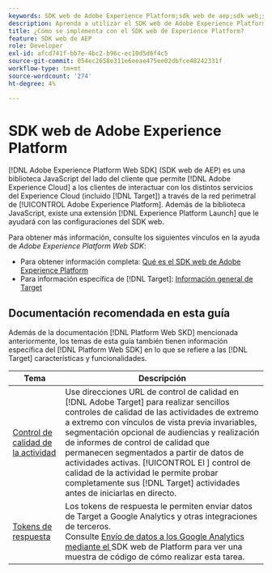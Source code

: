 ```yaml
---
keywords: SDK web de Adobe Experience Platform;sdk web de aep;sdk web;sdk;adobe experience cloud;red perimetral de platform;red perimetral de adobe experience platform;red perimetral de aep
description: Aprenda a utilizar el SDK web de Adobe Experience Platform para interactuar con los distintos servicios de Adobe Experience Cloud a través de la red perimetral de AEP.
title: ¿Cómo se implementa con el SDK web de Experience Platform?
feature: SDK web de AEP
role: Developer
exl-id: afcd741f-bb7e-4bc2-b96c-ec10d5d6f4c5
source-git-commit: 054ec2658e311e6eeae475ee02dbfce48242331f
workflow-type: tm+mt
source-wordcount: '274'
ht-degree: 4%

---
```


# SDK web de Adobe Experience Platform

[!DNL Adobe Experience Platform Web SDK] (SDK web de AEP) es una biblioteca JavaScript del lado del cliente que permite  [!DNL Adobe Experience Cloud] a los clientes de interactuar con los distintos servicios del Experience Cloud (incluido  [!DNL Target]) a través de la red perimetral de  [!UICONTROL Adobe Experience Platform]. Además de la biblioteca JavaScript, existe una extensión [!DNL Experience Platform Launch] que le ayudará con las configuraciones del SDK web.

Para obtener más información, consulte los siguientes vínculos en la ayuda de *Adobe Experience Platform Web SDK*:

* Para obtener información completa: [Qué es el SDK web de Adobe Experience Platform](https://experienceleague.adobe.com/docs/experience-platform/edge/home.html)
* Para información específica de [!DNL Target]: [Información general de Target](https://experienceleague.adobe.com/docs/experience-platform/edge/personalization/adobe-target/target-overview.html)

## Documentación recomendada en esta guía

Además de la documentación [!DNL Platform Web SKD] mencionada anteriormente, los temas de esta guía también tienen información específica del [!DNL Platform Web SDK] en lo que se refiere a las [!DNL Target] características y funcionalidades.

| Tema | Descripción |
| --- | --- |
| [Control de calidad de la actividad](/help/c-activities/c-activity-qa/activity-qa.md) | Use direcciones URL de control de calidad en [!DNL Adobe Target] para realizar sencillos controles de calidad de las actividades de extremo a extremo con vínculos de vista previa invariables, segmentación opcional de audiencias y realización de informes de control de calidad que permanecen segmentados a partir de datos de actividades activas. [!UICONTROL El ] control de calidad de la actividad le permite probar completamente sus  [!DNL Target] actividades antes de iniciarlas en directo. |
| [Tokens de respuesta](/help/administrating-target/response-tokens.md) | Los tokens de respuesta le permiten enviar datos de Target a Google Analytics y otras integraciones de terceros.<br>Consulte  [Envío de datos a los Google Analytics mediante el ](/help/administrating-target/response-tokens.md#platform-web-sdk) SDK web de Platform para ver una muestra de código de cómo realizar esta tarea. |
